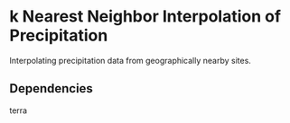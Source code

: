 # k Nearest Neighbor Interpolation of Precipitation

Interpolating precipitation data from geographically nearby sites.

## Dependencies

terra